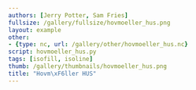 ```yaml
---
authors: [Jerry Potter, Sam Fries]
fullsize: /gallery/fullsize/hovmoeller_hus.png
layout: example
other:
- {type: nc, url: /gallery/other/hovmoeller_hus.nc}
script: hovmoeller_hus.py
tags: [isofill, isoline]
thumb: /gallery/thumbnails/hovmoeller_hus.png
title: "Hovm\xF6ller HUS"
---
```

